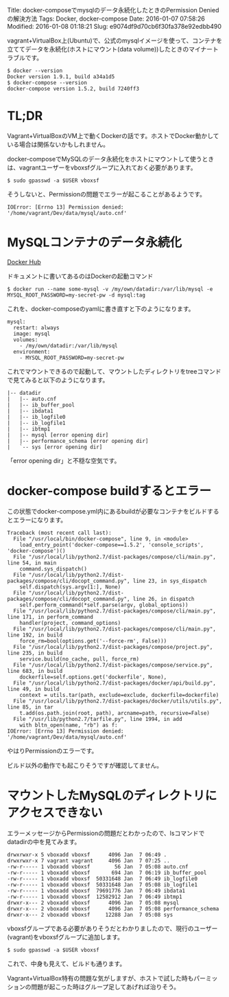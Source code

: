 Title: docker-composeでmysqlのデータ永続化したときのPermission Deniedの解決方法
Tags: Docker, docker-compose
Date: 2016-01-07 07:58:26
Modified: 2016-01-08 01:18:21
Slug: e9074df9d70cb6f30fa378e92edbb490

vagrant+VirtualBox上(Ubuntu)で、公式のmysqlイメージを使って、コンテナを立ててデータを永続化(ホストにマウント(data volume))したときのマイナートラブルです。

```
$ docker --version
Docker version 1.9.1, build a34a1d5
$ docker-compose --version
docker-compose version 1.5.2, build 7240ff3
```

# TL;DR

Vagrant+VirtualBoxのVM上で動くDockerの話です。ホストでDocker動かしている場合は関係ないかもしれません。

docker-composeでMySQLのデータ永続化をホストにマウントして使うときは、vagrantユーザーをvboxsfグループに入れておく必要があります。

```
$ sudo gpasswd -a $USER vboxsf
```

そうしないと、Permissionの問題でエラーが起こることがあるようです。

```
IOError: [Errno 13] Permission denied: '/home/vagrant/Dev/data/mysql/auto.cnf'
```

# MySQLコンテナのデータ永続化

[Docker Hub](https://hub.docker.com/_/mysql/ "Docker Hub")

ドキュメントに書いてあるのはDockerの起動コマンド

```
$ docker run --name some-mysql -v /my/own/datadir:/var/lib/mysql -e MYSQL_ROOT_PASSWORD=my-secret-pw -d mysql:tag
```

これを、docker-composeのyamlに書き直すと下のようになります。

```
mysql:
  restart: always
  image: mysql
  volumes:
    - /my/own/datadir:/var/lib/mysql
  environment:
    - MYSQL_ROOT_PASSWORD=my-secret-pw
```

これでマウントできるので起動して、マウントしたディレクトリをtreeコマンドで見てみると以下のようになります。

```
|-- datadir
|   |-- auto.cnf
|   |-- ib_buffer_pool
|   |-- ibdata1
|   |-- ib_logfile0
|   |-- ib_logfile1
|   |-- ibtmp1
|   |-- mysql [error opening dir]
|   |-- performance_schema [error opening dir]
|   `-- sys [error opening dir]
```

「error opening dir」と不穏な空気です。

# docker-compose buildするとエラー

この状態でdocker-compose.yml内にあるbuildが必要なコンテナをビルドするとエラーになります。

```
Traceback (most recent call last):
  File "/usr/local/bin/docker-compose", line 9, in <module>
    load_entry_point('docker-compose==1.5.2', 'console_scripts', 'docker-compose')()
  File "/usr/local/lib/python2.7/dist-packages/compose/cli/main.py", line 54, in main
    command.sys_dispatch()
  File "/usr/local/lib/python2.7/dist-packages/compose/cli/docopt_command.py", line 23, in sys_dispatch
    self.dispatch(sys.argv[1:], None)
  File "/usr/local/lib/python2.7/dist-packages/compose/cli/docopt_command.py", line 26, in dispatch
    self.perform_command(*self.parse(argv, global_options))
  File "/usr/local/lib/python2.7/dist-packages/compose/cli/main.py", line 171, in perform_command
    handler(project, command_options)
  File "/usr/local/lib/python2.7/dist-packages/compose/cli/main.py", line 192, in build
    force_rm=bool(options.get('--force-rm', False)))
  File "/usr/local/lib/python2.7/dist-packages/compose/project.py", line 235, in build
    service.build(no_cache, pull, force_rm)
  File "/usr/local/lib/python2.7/dist-packages/compose/service.py", line 683, in build
    dockerfile=self.options.get('dockerfile', None),
  File "/usr/local/lib/python2.7/dist-packages/docker/api/build.py", line 49, in build
    context = utils.tar(path, exclude=exclude, dockerfile=dockerfile)
  File "/usr/local/lib/python2.7/dist-packages/docker/utils/utils.py", line 85, in tar
    t.add(os.path.join(root, path), arcname=path, recursive=False)
  File "/usr/lib/python2.7/tarfile.py", line 1994, in add
    with bltn_open(name, "rb") as f:
IOError: [Errno 13] Permission denied: '/home/vagrant/Dev/data/mysql/auto.cnf'
```

やはりPermissionのエラーです。

ビルド以外の動作でも起こりそうですが確認してません。

# マウントしたMySQLのディレクトリにアクセスできない

エラーメッセージからPermissionの問題だとわかったので、lsコマンドでdatadirの中を見てみます。

```
drwxrwxr-x 5 vboxadd vboxsf      4096 Jan  7 06:49 .
drwxrwxr-x 7 vagrant vagrant     4096 Jan  7 07:25 ..
-rw-r----- 1 vboxadd vboxsf        56 Jan  7 05:08 auto.cnf
-rw-r----- 1 vboxadd vboxsf       694 Jan  7 06:19 ib_buffer_pool
-rw-r----- 1 vboxadd vboxsf  50331648 Jan  7 06:49 ib_logfile0
-rw-r----- 1 vboxadd vboxsf  50331648 Jan  7 05:08 ib_logfile1
-rw-r----- 1 vboxadd vboxsf  79691776 Jan  7 06:49 ibdata1
-rw-r----- 1 vboxadd vboxsf  12582912 Jan  7 06:49 ibtmp1
drwxr-x--- 2 vboxadd vboxsf      4096 Jan  7 05:08 mysql
drwxr-x--- 2 vboxadd vboxsf      4096 Jan  7 05:08 performance_schema
drwxr-x--- 2 vboxadd vboxsf     12288 Jan  7 05:08 sys
```

vboxsfグループである必要がありそうだとわかりましたので、現行のユーザー(vagrant)をvboxsfグループに追加します。

```
$ sudo gpasswd -a $USER vboxsf
```

これで、中身も見えて、ビルドも通ります。

Vagrant+VirtualBox特有の問題な気がしますが、ホストで試した時もパーミッションの問題が起こった時はグループ足してあげれば治りそう。